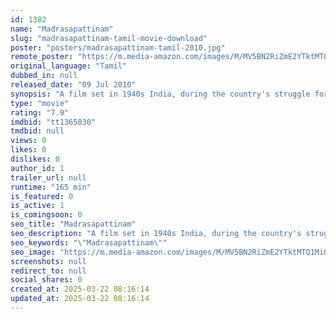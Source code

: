 ```yaml
---
id: 1382
name: "Madrasapattinam"
slug: "madrasapattinam-tamil-movie-download"
poster: "posters/madrasapattinam-tamil-2010.jpg"
remote_poster: "https://m.media-amazon.com/images/M/MV5BN2RiZmE2YTktMTQ1Mi00MTAwLThlNjItMjM4YjNhNjMxMWQwXkEyXkFqcGc@._V1_SX300.jpg"
original_language: "Tamil"
dubbed_in: null
released_date: "09 Jul 2010"
synopsis: "A film set in 1940s India, during the country's struggle for independence. The young daughter of an English governor falls in love with a local Indian boy."
type: "movie"
rating: "7.9"
imdbid: "tt1365030"
tmdbid: null
views: 0
likes: 0
dislikes: 0
author_id: 1
trailer_url: null
runtime: "165 min"
is_featured: 0
is_active: 1
is_comingsoon: 0
seo_title: "Madrasapattinam"
seo_description: "A film set in 1940s India, during the country's struggle for independence. The young daughter of an English governor falls in love with a local Indian boy."
seo_keywords: "\"Madrasapattinam\""
seo_image: "https://m.media-amazon.com/images/M/MV5BN2RiZmE2YTktMTQ1Mi00MTAwLThlNjItMjM4YjNhNjMxMWQwXkEyXkFqcGc@._V1_SX300.jpg"
screenshots: null
redirect_to: null
social_shares: 0
created_at: 2025-03-22 08:16:14
updated_at: 2025-03-22 08:16:14
---
```


